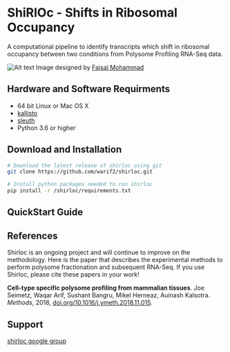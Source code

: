# ShiRlOc - Shifts in Ribosomal Occupancy
A computational pipeline to identify transcripts which shift in ribosomal occupancy between two conditions from Polysome Profiling 
RNA-Seq data.

![Alt text](https://user-images.githubusercontent.com/16725361/51070969-bb0ca780-160f-11e9-91ec-9d3b42dbd774.png)
Image designed by [Faisal Mohammad](https://github.com/fossilM)

## Hardware and Software Requirments
  * 64 bit Linux or Mac OS X
  * [kallisto](https://pachterlab.github.io/kallisto/download)
  * [sleuth](https://pachterlab.github.io/sleuth/download)
  * Python 3.6 or higher
  
## Download and Installation

```bash
# Download the latest release of shirloc using git
git clone https://github.com/warif2/shirloc.git

# Install python packages needed to run shirloc
pip install -r /shirloc/requirements.txt
```

## QuickStart Guide

## References
Shirloc is an ongoing project and will continue to improve on the methodology. Here is the paper that describes the experimental methods to perform polysome fractionation and subsequent RNA-Seq. If you use Shirloc, please cite these papers in your work!

**Cell-type specific polysome profiling from mammalian tissues**. Joe Seimetz, Waqar Arif, Sushant Bangru, Mikel Herneaz, Auinash Kalsotra. *Methods*, 2018, [doi.org/10.1016/j.ymeth.2018.11.015](https://doi.org/10.1016/j.ymeth.2018.11.015).

## Support
[shirloc google group](https://groups.google.com/d/forum/shirloc)

